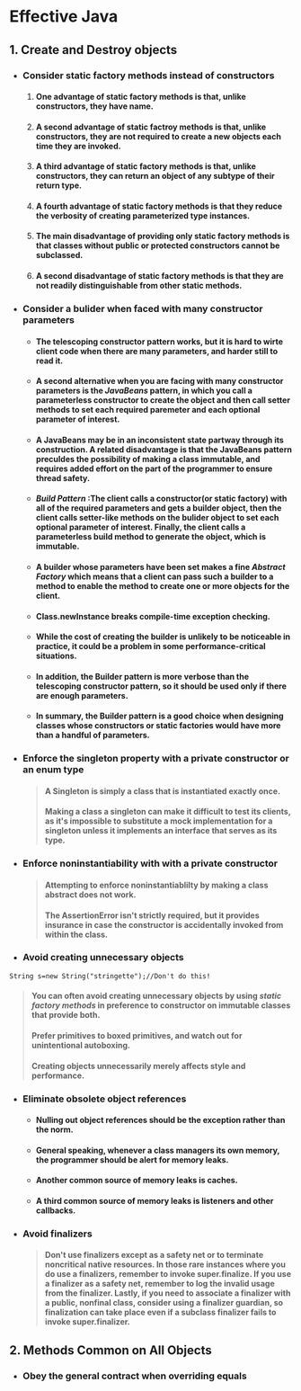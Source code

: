 # Effective Java

## 1. Create and Destroy objects
* ### Consider static factory methods instead of constructors
  1. #### One advantage of static factory methods is that, unlike constructors, they have name.
  2. #### A second advantage of static factroy methods is that, unlike constructors, they are not required to create a new objects each time they are invoked.
  3. #### A third advantage of static factory methods is that, unlike constructors, they can return an object of any subtype of their return type.
  4. #### A fourth advantage of static factory methods is that they reduce the verbosity of creating parameterized type instances.
  5. #### The main disadvantage of providing only static factory methods is that classes without public or protected constructors cannot be subclassed.
  6. #### A second disadvantage of static factory methods is that they are not readily distinguishable from other static methods.
  
* ### Consider a bulider when faced with many constructor parameters
  * #### The telescoping constructor pattern works, but it is hard to wirte client code when there are many parameters, and harder still to read it.
  * #### A second alternative when you are facing with many constructor parameters is the *JavaBeans* pattern, in which you call a parameterless constructor to create the object and then call setter methods to set each required paremeter and each optional parameter of interest.
  * #### A JavaBeans may be in an inconsistent state partway through its construction. A related disadvantage is that the JavaBeans pattern preculdes the possibility of making a class immutable, and requires added effort on the part of the programmer to ensure thread safety.
  * #### *Build Pattern* :The client calls a constructor(or static factory) with all of the required parameters and gets a builder object, then the client calls setter-like methods on the bulider object to set each optional parameter of interest. Finally, the client calls a parameterless build method to generate the object, which is immutable.  
  * #### A builder whose parameters have been set makes a fine *Abstract Factory* which means that a client can pass such a builder to a method to enable the method to create one or more objects for the client.
  * #### Class.newInstance breaks compile-time exception checking.
  * #### While the cost of creating the builder is unlikely to be noticeable in practice, it could be a problem in some performance-critical situations.
  * #### In addition, the Builder pattern is more verbose than the telescoping constructor pattern, so it should be used only if there are enough parameters.
  * #### In summary, the Builder pattern is a good choice when designing classes whose constructors or static factories would have more than a handful of parameters.
  
* ### Enforce the singleton property with a private constructor or an enum type
  > #### A Singleton is simply a class that is instantiated exactly once.
  > #### Making a class a singleton can make it difficult to test its clients, as it's impossible to substitute a mock implementation for a singleton unless it implements an interface that serves as its type.
  
* ### Enforce noninstantiability with with a private constructor
  > #### Attempting to enforce noninstantiablilty by making a class abstract does not work.
  > #### The AssertionError isn't strictly required, but it provides insurance in case the constructor is accidentally invoked from within the class.
  
* ### Avoid creating unnecessary objects

```
String s=new String("stringette");//Don't do this!
```

  > #### You can often avoid creating unnecessary objects by using *static factory methods* in preference to constructor on immutable classes that provide both.
  > #### Prefer primitives to boxed primitives, and watch out for unintentional autoboxing.
  > #### Creating objects unnecessarily merely affects style and performance.
  
* ### Eliminate obsolete object references
  * #### Nulling out object references should be the exception rather than the norm.
  * #### General speaking, whenever a class managers its own memory, the programmer should be alert for memory leaks.
  * #### Another common source of memory leaks is caches.
  * #### A third common source of memory leaks is listeners and other callbacks.
  
* ### Avoid finalizers
  > #### Don't use finalizers except as a safety net or to terminate noncritical native resources. In those rare instances where you do use a finalizers, remember to invoke super.finalize. If you use a finalizer as a safety net, remember to log the invalid usage from the finalizer. Lastly, if you need to associate a finalizer with a public, nonfinal class, consider using a finalizer guardian, so finalization can take place even if a subclass finalizer fails to invoke super.finalizer.
  
## 2. Methods Common on All Objects

* ### Obey the general contract when overriding equals
  